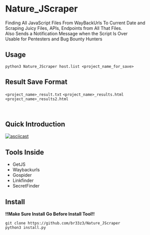 # Nature_JScraper
Finding All JavaScript Files From WayBackUrls To Current Date and Scraping Juicy Files, APIs,
Endpoints from All That Files. </br>
Also Sends a Notification Message when the Script Is Over </br>
Usable for Pentesters and Bug Bounty Hunters

## Usage
```
python3 Nature_JScraper host.list <project_name_for_save>
```
## Result Save Format
```<project_name>_result.txt```
```<project_name>_results.html```
```<project_name>_results2.html```

<br/>

## Quick Introduction

[![asciicast](https://asciinema.org/a/462166.svg)](https://asciinema.org/a/462166)

## Tools Inside

+ GetJS
+ Waybackurls
+ Gospider
+ Linkfinder
+ SecretFinder

## Install
**!!Make Sure Install Go Before Install Tool!!**
```
git clone https://github.com/br33z3/Nature_JScraper
python3 install.py
```


